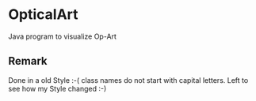 # OpticalArt
Java program to visualize Op-Art

## Remark
Done in a old Style :-( class names do not start with capital letters.
Left to see how my Style changed :-)

